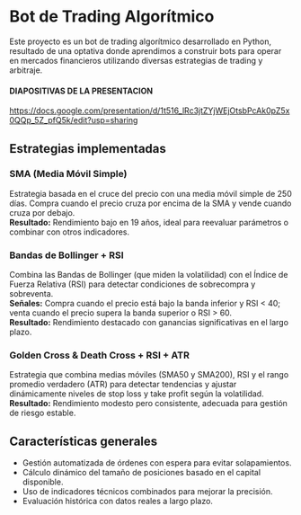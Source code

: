
# Bot de Trading Algorítmico
Este proyecto es un bot de trading algorítmico desarrollado en Python, resultado de una optativa donde aprendimos a construir bots para operar en mercados financieros utilizando diversas estrategias de trading y arbitraje.
#### DIAPOSITIVAS DE LA PRESENTACION
https://docs.google.com/presentation/d/1t516_lRc3jtZYjWEjOtsbPcAk0pZ5x0QQp_5Z_pfQ5k/edit?usp=sharing

## Estrategias implementadas

### SMA (Media Móvil Simple)
Estrategia basada en el cruce del precio con una media móvil simple de 250 días. Compra cuando el precio cruza por encima de la SMA y vende cuando cruza por debajo.  
**Resultado:** Rendimiento bajo en 19 años, ideal para reevaluar parámetros o combinar con otros indicadores.

### Bandas de Bollinger + RSI
Combina las Bandas de Bollinger (que miden la volatilidad) con el Índice de Fuerza Relativa (RSI) para detectar condiciones de sobrecompra y sobreventa.  
**Señales:** Compra cuando el precio está bajo la banda inferior y RSI < 40; venta cuando el precio supera la banda superior o RSI > 60.  
**Resultado:** Rendimiento destacado con ganancias significativas en el largo plazo.

### Golden Cross & Death Cross + RSI + ATR
Estrategia que combina medias móviles (SMA50 y SMA200), RSI y el rango promedio verdadero (ATR) para detectar tendencias y ajustar dinámicamente niveles de stop loss y take profit según la volatilidad.  
**Resultado:** Rendimiento modesto pero consistente, adecuada para gestión de riesgo estable.

## Características generales

- Gestión automatizada de órdenes con espera para evitar solapamientos.
- Cálculo dinámico del tamaño de posiciones basado en el capital disponible.
- Uso de indicadores técnicos combinados para mejorar la precisión.
- Evaluación histórica con datos reales a largo plazo.
